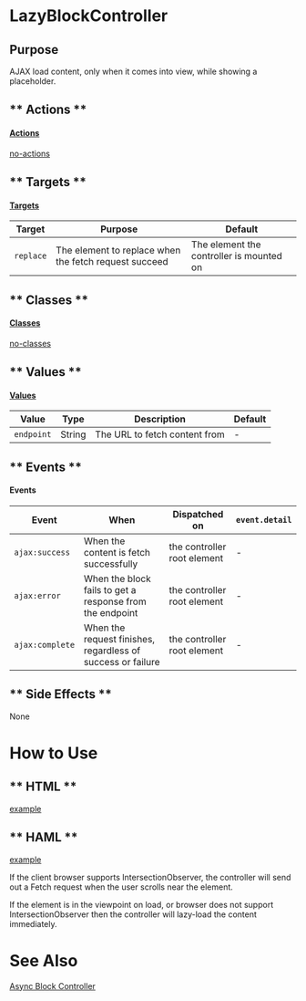 # LazyBlockController

## Purpose

AJAX load content, only when it comes into view, while showing a placeholder.

<!-- tabs:start -->

## ** Actions **

#### [Actions](https://stimulus.hotwire.dev/reference/actions)

[no-actions](../_partials/no-actions.md ':include')

## ** Targets **

#### [Targets](https://stimulus.hotwire.dev/reference/targets)

| Target | Purpose | Default |
| --- | --- | --- |
| `replace` | The element to replace when the fetch request succeed | The element the controller is mounted on |

## ** Classes **

#### [Classes](https://stimulus.hotwire.dev/reference/classes)

[no-classes](../_partials/no-classes.md ':include')

## ** Values **

#### [Values](https://stimulus.hotwire.dev/reference/values)

| Value | Type | Description | Default |
| --- | --- | --- | --- |
| `endpoint` | String | The URL to fetch content from | - |

## ** Events **

#### Events

| Event | When | Dispatched on | `event.detail` |
| --- | --- | --- | --- |
|`ajax:success` | When the content is fetch successfully | the controller root element | - |
|`ajax:error` | When the block fails to get a response from the endpoint | the controller root element | - |
|`ajax:complete` | When the request finishes, regardless of success or failure | the controller root element | - |

## ** Side Effects **

None

<!-- tabs:end -->

# How to Use

<!-- tabs:start -->
## ** HTML **
[example](../examples/lazy_block_controller.html ':include :type=code')
## ** HAML **
[example](../examples/lazy_block_controller.haml ':include :type=code')
<!-- tabs:end -->

If the client browser supports IntersectionObserver, the controller will send out a Fetch request when the user scrolls near the element.

If the element is in the viewpoint on load, or browser does not support IntersectionObserver then the controller will lazy-load the content immediately.

# See Also

[Async Block Controller](./controllers/async_block_controller.md) 
